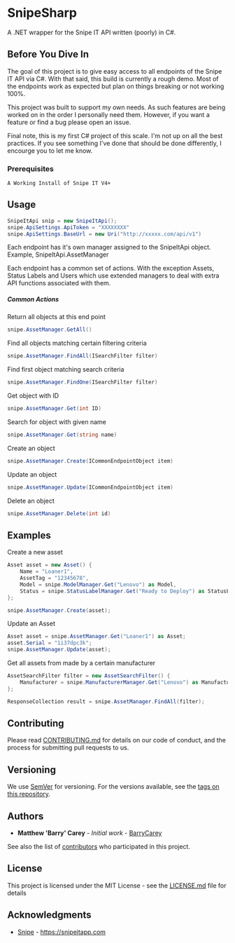 ﻿# SnipeSharp

A .NET wrapper for the Snipe IT API written (poorly) in C#.

## Before You Dive In

The goal of this project is to give easy access to all endpoints of the Snipe IT API via C#.  With that said, this build is currently a rough demo. Most of the endpoints work as expected but plan on things breaking or not working 100%.

This project was built to support my own needs.  As such features are being worked on in the order I personally need them.  However, if you want a feature or find a bug please open an issue. 

Final note, this is my first C# project of this scale.  I'm not up on all the best practices.  If you see something I've done that should be done differently, I encourge you to let me know. 

### Prerequisites

```
A Working Install of Snipe IT V4+
```

## Usage

```csharp
SnipeItApi snip = new SnipeItApi();
snipe.ApiSettings.ApiToken = "XXXXXXXX"
snipe.ApiSettings.BaseUrl = new Uri("http://xxxxx.com/api/v1")
```

Each endpoint has it's own manager assigned to the SnipeItApi object.  Example, SnipeItApi.AssetManager 

Each endpoint has a common set of actions.  With the exception Assets, Status Labels and Users which use extended managers to deal with extra API functions associated with them. 

##### Common Actions
Return all objects at this end point
```csharp
snipe.AssetManager.GetAll()
```

Find all objects matching certain filtering criteria 
```csharp
snipe.AssetManager.FindAll(ISearchFilter filter)
```

Find first object matching search criteria
```csharp
snipe.AssetManager.FindOne(ISearchFilter filter)
```

Get object with ID
```csharp
snipe.AssetManager.Get(int ID)
```

Search for object with given name
```csharp
snipe.AssetManager.Get(string name)
```

Create an object
```csharp
snipe.AssetManager.Create(ICommonEndpointObject item)
```

Update an object
```csharp
snipe.AssetManager.Update(ICommonEndpointObject item)
```

Delete an object
```csharp
snipe.AssetManager.Delete(int id)
```


## Examples

Create a new asset
```csharp
Asset asset = new Asset() {
    Name = "Loaner1",
    AssetTag = "12345678",
    Model = snipe.ModelManager.Get("Lenovo") as Model,
    Status = snipe.StatusLabelManager.Get("Ready to Deploy") as StatusLabel
};

snipe.AssetManager.Create(asset);
```

Update an Asset
```csharp
Asset asset = snipe.AssetManager.Get("Loaner1") as Asset;
asset.Serial = "1i37dpc3k";
snipe.AssetManager.Update(asset);
```

Get all assets from made by a certain manufacturer
```csharp
AssetSearchFilter filter = new AssetSearchFilter() {
    Manufacturer = snipe.ManufacturerManager.Get("Lenovo") as Manufacturer
};

ResponseCollection result = snipe.AssetManager.FindAll(filter);
```
## Contributing

Please read [CONTRIBUTING.md](https://gist.github.com/PurpleBooth/b24679402957c63ec426) for details on our code of conduct, and the process for submitting pull requests to us.

## Versioning

We use [SemVer](http://semver.org/) for versioning. For the versions available, see the [tags on this repository](https://github.com/your/project/tags). 

## Authors

* **Matthew 'Barry' Carey** - *Initial work* - [BarryCarey](https://github.com/barrycarey)

See also the list of [contributors](https://github.com/your/project/contributors) who participated in this project.

## License

This project is licensed under the MIT License - see the [LICENSE.md](LICENSE.md) file for details

## Acknowledgments

* [Snipe](https://github.com/snipe) - https://snipeitapp.com
